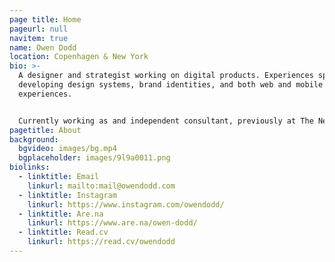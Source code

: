 ```yaml
---
page title: Home
pageurl: null
navitem: true
name: Owen Dodd
location: Copenhagen & New York
bio: >-
  A designer and strategist working on digital products. Experiences spans
  developing design systems, brand identities, and both web and mobile
  experiences.


  Currently working as and independent consultant, previously at The New York Times, and Artsy.
pagetitle: About
background:
  bgvideo: images/bg.mp4
  bgplaceholder: images/9l9a0011.png
biolinks:
  - linktitle: Email
    linkurl: mailto:mail@owendodd.com
  - linktitle: Instagram
    linkurl: https://www.instagram.com/owendodd/
  - linktitle: Are.na
    linkurl: https://www.are.na/owen-dodd/
  - linktitle: Read.cv
    linkurl: https://read.cv/owendodd
---
```


